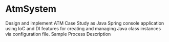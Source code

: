 # AtmSystem
Design and implement ATM Case Study as Java Spring console application using IoC and DI features for creating and managing Java class instances via configuration file. Sample Process Description
